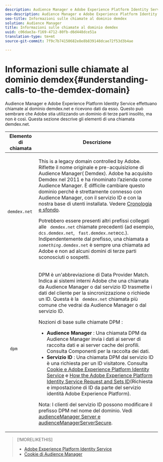 ```yaml
---
description: Audience Manager e Adobe Experience Platform Identity Service effettuano chiamate al dominio demdex.net e ricevono dati da esso. Questo può sembrare che Adobe stia utilizzando un dominio di terze parti insolito, ma non è così. Questa sezione descrive gli elementi di una chiamata demdex.net.
seo-description: Audience Manager e Adobe Experience Platform Identity Service effettuano chiamate al dominio demdex.net e ricevono dati da esso. Questo può sembrare che Adobe stia utilizzando un dominio di terze parti insolito, ma non è così. Questa sezione descrive gli elementi di una chiamata demdex.net.
seo-title: Informazioni sulle chiamate al dominio demdex
solution: Audience Manager
title: Informazioni sulle chiamate al dominio demdex
uuid: c06dae3a-f169-4712-80fb-d6d448dce51a
translation-type: tm+mt
source-git-commit: 7f9c7b74150682e8e8b839148dcae72f53d3b4ae

---
```



# Informazioni sulle chiamate al dominio demdex{#understanding-calls-to-the-demdex-domain}

Audience Manager e Adobe Experience Platform Identity Service effettuano chiamate al dominio demdex.net e ricevono dati da esso. Questo può sembrare che Adobe stia utilizzando un dominio di terze parti insolito, ma non è così. Questa sezione descrive gli elementi di una chiamata demdex.net.

<table id="table_B846CBEDDA4C4AD19416F7C27FC325C6"> 
 <thead> 
  <tr> 
   <th colname="col1" class="entry"> Elemento di chiamata </th> 
   <th colname="col2" class="entry"> Descrizione </th> 
  </tr> 
 </thead>
 <tbody> 
  <tr> 
   <td colname="col1"> <p> <code> demdex.net</code> </p> </td> 
   <td colname="col2"> <p>This is a legacy domain controlled by <span class="keyword"> Adobe</span>. Riflette il nome originale e pre-acquisizione di <span class="keyword"> Audience Manager</span>(<span class="keyword"> Demdex</span>). <span class="keyword"> Adobe</span> ha acquisito <span class="keyword"> Demdex</span> nel 2011 e ha rinominato l’azienda come <span class="keyword"> Audience Manager</span>. È difficile cambiare questo dominio perché è strettamente connesso con <span class="keyword"> Audience Manager</span>, con il servizio <span class="wintitle"></span>ID e con la nostra base di utenti installata. Vedere <a href="../overview/aam-overview.md#history-and-background"> Cronologia e sfondo</a>. </p> <p>Potrebbero essere presenti altri prefissi collegati alle <code> demdex.net</code> chiamate precedenti (ad esempio, <code> dcs.demdex.net</code>, <code> fast.demdex.net</code>ecc.). Indipendentemente dal prefisso, una chiamata a <code><i>something</i>.demdex.net</code> è sempre una chiamata ad <span class="keyword"> Adobe</span> e non ad alcuni domini di terze parti sconosciuti o sospetti. </p> </td> 
  </tr> 
  <tr> 
   <td colname="col1"> <p> <code> dpm</code> </p> </td> 
   <td colname="col2"> <p><span class="wintitle"> DPM</span> è un'abbreviazione di <span class="wintitle"> Data Provider Match</span>. Indica ai sistemi interni <span class="keyword"> Adobe</span> che una chiamata da <span class="keyword"> Audience Manager</span> o dal servizio <span class="wintitle"></span> ID trasmette i dati del cliente per la sincronizzazione o richiede un ID. Questa è la <code> demdex.net</code> chiamata più comune che vedrai da <span class="keyword"> Audience Manager</span> o dal servizio <span class="wintitle"></span>ID. </p> <p><span class="wintitle"> Nozioni di base sulle chiamate DPM</span> : </p> <p> 
     <ul id="ul_44023BB060774518BE414EE10820C141"> 
      <li id="li_0F94D1988A6944BA885FD40AB26FC49F"> <b> <span class="keyword"> Audience Manager</span> </b>: Una chiamata <span class="wintitle"> DPM</span> da <span class="keyword"> Audience Manager</span> invia i dati ai server <span class="wintitle"> di raccolta dati e ai server</span> cache dei <span class="wintitle"></span>profili. Consulta Componenti <a href="../reference/system-components/components-data-collection.md"></a>per la raccolta dei dati. </li> 
      <li id="li_5A7EA9EE16EE4D828F0A24AE2B969122"> <b> Servizio <span class="wintitle"> ID</span> </b>: Una chiamata <span class="wintitle"> DPM</span> dal servizio <span class="wintitle"></span> ID è una richiesta per un ID visitatore. Consulta <a href="https://marketing.adobe.com/resources/help/en_US/mcvid/mcvid_cookies.html" format="https" scope="external"> Cookie e Adobe Experience Platform Identity Service</a> e <a href="https://marketing.adobe.com/resources/help/en_US/mcvid/mcvid_id_request.html" format="https" scope="external"> How the Adobe Experience Platform Identity Service Request and Sets ID</a>(Richiesta e impostazione di ID da parte del servizio identità Adobe Experience Platform). </li> 
     </ul> </p> <p> <p>Nota:  I clienti del servizio <span class="wintitle"></span> ID possono modificare il prefisso <span class="wintitle"> DPM</span> nel nome del dominio. Vedi <a href="https://marketing.adobe.com/resources/help/en_US/mcvid/mcvid-subdomain-config.html" format="https" scope="external"> audienceManager Server e audienceManagerServerSecure</a>. </p> </p> </td> 
  </tr> 
 </tbody> 
</table>

>[!MORELIKETHIS]
>
>* [Adobe Experience Platform Identity Service](https://marketing.adobe.com/resources/help/en_US/mcvid/)
>* [Cookie di Audience Manager](https://marketing.adobe.com/resources/help/en_US/whitepapers/cookies/cookies_am.html)

